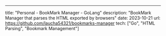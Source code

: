 ---
title: "Personal - BookMark Manager - GoLang"
description: "BookMark Manager that parses the HTML exported by browsers"
date: 2023-10-21
url: https://github.com/laucha54321/bookmarks-manager
tech: ["Go", "HTML Parsing", "Bookmark Management"]